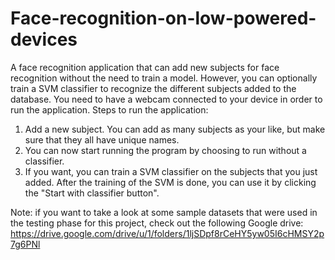 # Face-recognition-on-low-powered-devices
A face recognition application that can add new subjects for face recognition without the need to train a model. However, you can optionally train a SVM classifier to recognize the different subjects added to the database.
You need to have a webcam connected to your device in order to run the application. 
Steps to run the application:
1. Add a new subject. You can add as many subjects as your like, but make sure that they all have unique names.
2. You can now start running the program by choosing to run without a classifier.
3. If you want, you can train a SVM classifier on the subjects that you just added. After the training of the SVM is done, you can use it by clicking the "Start with classifier button".

Note: if you want to take a look at some sample datasets that were used in the testing phase for this project, check out the following Google drive:
https://drive.google.com/drive/u/1/folders/1ljSDpf8rCeHY5yw05I6cHMSY2p7g6PNl
